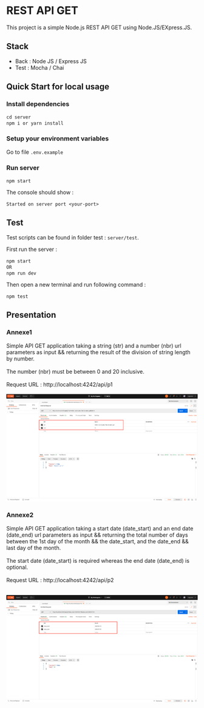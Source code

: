 # REST API GET
This project is a simple Node.js REST API GET using Node.JS/EXpress.JS.

## Stack
* Back : Node JS / Express JS
* Test : Mocha / Chai

## Quick Start for local usage
### Install dependencies
```
cd server
npm i or yarn install
```

### Setup your environment variables
Go to file `.env.example`

### Run server
```
npm start
```

The console should show :
```
Started on server port <your-port>
```

## Test
Test scripts can be found in folder test : `server/test`.

First run the server :
```
npm start
OR
npm run dev
```

Then open a new terminal and run following command :
```
npm test
```

## Presentation
### Annexe1 </br>
Simple API GET application taking a string (str) and a number (nbr) url parameters as input && returning the result of the division of string length by number.
</br></br>
The number (nbr) must be between 0 and 20 inclusive.
</br></br>
Request URL : http://localhost:4242/api/p1 </br></br>
![API Division](./assets/api-division.png)

### Annexe2 </br>
Simple API GET application taking a start date (date_start) and an end date (date_end) url parameters as input && returning the total number of days between the 1st day of the month && the date_start, and the date_end && last
day of the month.
</br></br>
The start date (date_start) is required whereas the end date (date_end) is optional.
</br></br>
Request URL : http://localhost:4242/api/p2 </br></br>

![API Date](./assets/api-date.png)

